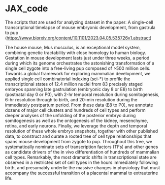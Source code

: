 # JAX_code
The scripts that are used for analyzing dataset in the paper: A single-cell transcriptional timelapse of mouse embryonic development, from gastrula to pup (https://www.biorxiv.org/content/10.1101/2023.04.05.535726v1.abstract)

The house mouse, Mus musculus, is an exceptional model system, combining genetic tractability with close homology to human biology. Gestation in mouse development lasts just under three weeks, a period during which its genome orchestrates the astonishing transformation of a single cell zygote into a free-living pup composed of >500 million cells. Towards a global framework for exploring mammalian development, we applied single cell combinatorial indexing (sci-*) to profile the transcriptional states of 12.4 million nuclei from 83 precisely staged embryos spanning late gastrulation (embryonic day 8 or E8) to birth (postnatal day 0 or P0), with 2-hr temporal resolution during somitogenesis, 6-hr resolution through to birth, and 20-min resolution during the immediately postpartum period. From these data (E8 to P0), we annotate dozens of major cell clusters and hundreds of cell types and perform deeper analyses of the unfolding of the posterior embryo during somitogenesis as well as the ontogenesis of the kidney, mesenchyme, retina, and early neurons. Finally, we leverage the depth and temporal resolution of these whole embryo snapshots, together with other published data, to construct and curate a rooted tree of cell type relationships that spans mouse development from zygote to pup. Throughout this tree, we systematically nominate sets of transcription factors (TFs) and other genes as candidate drivers of the in vivo differentiation of hundreds of mammalian cell types. Remarkably, the most dramatic shifts in transcriptional state are observed in a restricted set of cell types in the hours immediately following birth, and presumably underlie the massive changes in physiology that must accompany the successful transition of a placental mammal to extrauterine life.